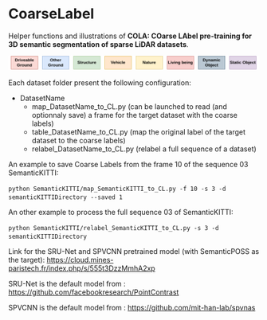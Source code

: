 # CoarseLabel
Helper functions and illustrations of **COLA: COarse LAbel pre-training for 3D semantic segmentation of sparse LiDAR datasets**.

![Coarse Labels](figures/CoarseLabels.png "Coarse Labels")


Each dataset folder present the following configuration:

- DatasetName
    - map_DatasetName_to_CL.py (can be launched to read (and optionnaly save) a frame for the target dataset with the coarse labels)
    - table_DatasetName_to_CL.py (map the original label of the target dataset to the coarse labels)
    - relabel_DatasetName_to_CL.py (relabel a full sequence of a dataset)

An example to save Coarse Labels from the frame 10 of the sequence 03 SemanticKITTI:

`python SemanticKITTI/map_SemanticKITTI_to_CL.py -f 10 -s 3 -d semanticKITTIDirectory --saved 1`

An other example to process the full sequence 03 of SemanticKITTI:

`python SemanticKITTI/relabel_SemanticKITTI_to_CL.py -s 3 -d semanticKITTIDirectory`

Link for the SRU-Net and SPVCNN pretrained model (with SemanticPOSS as the target): 
https://cloud.mines-paristech.fr/index.php/s/555t3DzzMmhA2xp

SRU-Net is the default model from : https://github.com/facebookresearch/PointContrast

SPVCNN is the default model from : https://github.com/mit-han-lab/spvnas


